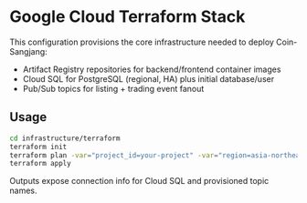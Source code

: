 # Google Cloud Terraform Stack

This configuration provisions the core infrastructure needed to deploy Coin-Sangjang:

- Artifact Registry repositories for backend/frontend container images
- Cloud SQL for PostgreSQL (regional, HA) plus initial database/user
- Pub/Sub topics for listing + trading event fanout

## Usage

```bash
cd infrastructure/terraform
terraform init
terraform plan -var="project_id=your-project" -var="region=asia-northeast3"
terraform apply
```

Outputs expose connection info for Cloud SQL and provisioned topic names.
